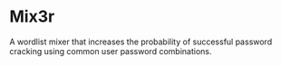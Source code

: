 # Mix3r
A wordlist mixer that increases the probability of successful password cracking using common user password combinations. 
